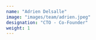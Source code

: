 ```yaml
---
name: "Adrien Delsalle"
image: "images/team/adrien.jpeg"
designation: "CTO - Co-Founder"
weight: 1
---
```


